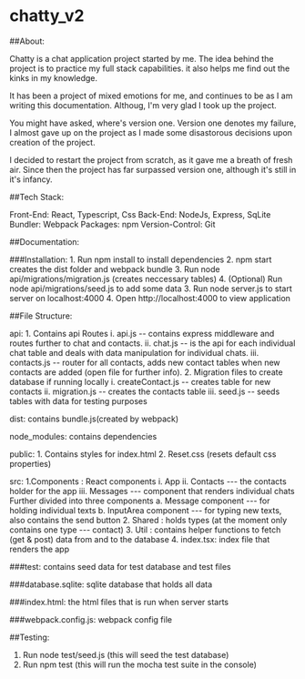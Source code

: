 # chatty_v2
 
 ##About:

Chatty is a chat application project started by me. The idea behind the project is to practice my full stack capabilities. it also helps me find out the kinks in my knowledge.

It has been a project of mixed emotions for me, and continues to be as I am writing this documentation. Althoug, I'm very glad I took up the project.

You might have asked, where's version one. Version one denotes my failure, I almost gave up on the project as I made some disastorous decisions upon creation of the project. 

I decided to restart the project from scratch, as it gave me a breath of fresh air. Since then the project has far surpassed version one, although it's still in it's infancy.

##Tech Stack: 
    
Front-End: React, Typescript, Css
Back-End: NodeJs, Express, SqLite
Bundler: Webpack
Packages: npm
Version-Control: Git

##Documentation: 

###Installation: 
    1. Run npm install to install dependencies
    2. npm start creates the dist folder and webpack bundle 
    3. Run node api/migrations/migration.js (creates neccessary tables)
    4. (Optional) Run node api/migrations/seed.js to add some data 
    3. Run node server.js to start server on localhost:4000
    4. Open http://localhost:4000 to view application

##File Structure:

api: 
    1. Contains api Routes
        i. api.js -- contains express middleware and routes further to chat and contacts.
        ii. chat.js -- is the api for each individual chat table and deals with data manipulation for individual chats.
        iii. contacts.js -- router for all contacts, adds new contact tables when new contacts are added (open file for further info).
    2. Migration files to create database if running locally
        i. createContact.js -- creates table for new contacts
        ii. migration.js -- creates the contacts table
        iii. seed.js -- seeds tables with data for testing purposes

dist: contains bundle.js(created by webpack)

node_modules: contains dependencies

public:
    1. Contains styles for index.html
    2. Reset.css (resets default css properties)             

src:
    1.Components : React  components
        i. App
        ii. Contacts --- the contacts holder for the app
        iii. Messages --- component that renders individual chats
            Further divided into three components
            a. Message component --- for holding individual texts
            b. InputArea component --- for typing new texts, also contains the send button
    2. Shared : holds types (at the moment only contains one type --- contact)
    3. Util : contains helper functions to fetch (get & post) data from and to the database
    4. index.tsx: index file that renders the app

###test: contains seed data for test database and test files

###database.sqlite: sqlite database that holds all data

###index.html: the html files that is run when server starts

###webpack.config.js: webpack config file

##Testing:

1. Run node test/seed.js (this will seed the test database)
2. Run npm test (this will run the mocha test suite in the console)